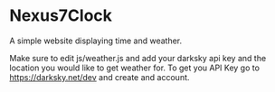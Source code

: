 # Nexus7Clock
A simple website displaying time and weather.

Make sure to edit js/weather.js and add your darksky api key and the location you would like to get weather for.
To get you API Key go to https://darksky.net/dev and create and account.
